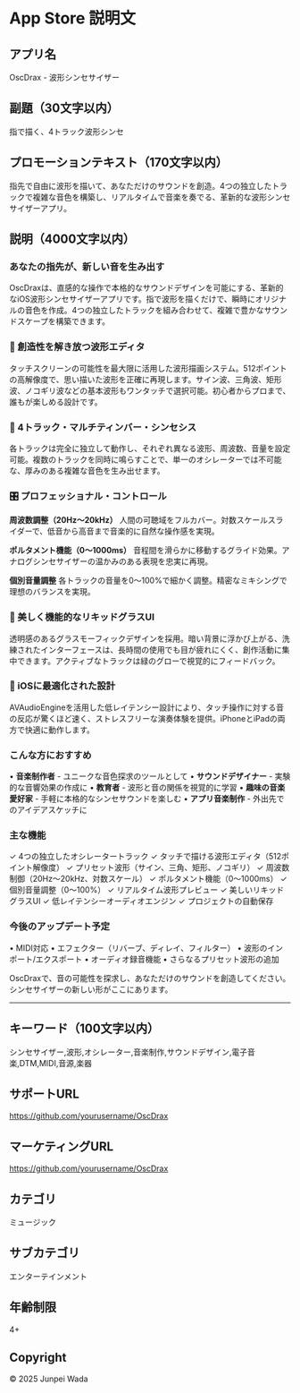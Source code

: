 # App Store 説明文

## アプリ名
OscDrax - 波形シンセサイザー

## 副題（30文字以内）
指で描く、4トラック波形シンセ

## プロモーションテキスト（170文字以内）
指先で自由に波形を描いて、あなただけのサウンドを創造。4つの独立したトラックで複雑な音色を構築し、リアルタイムで音楽を奏でる、革新的な波形シンセサイザーアプリ。

## 説明（4000文字以内）

### あなたの指先が、新しい音を生み出す

OscDraxは、直感的な操作で本格的なサウンドデザインを可能にする、革新的なiOS波形シンセサイザーアプリです。指で波形を描くだけで、瞬時にオリジナルの音色を作成。4つの独立したトラックを組み合わせて、複雑で豊かなサウンドスケープを構築できます。

### 🎨 創造性を解き放つ波形エディタ

タッチスクリーンの可能性を最大限に活用した波形描画システム。512ポイントの高解像度で、思い描いた波形を正確に再現します。サイン波、三角波、矩形波、ノコギリ波などの基本波形もワンタッチで選択可能。初心者からプロまで、誰もが楽しめる設計です。

### 🎵 4トラック・マルチティンバー・シンセシス

各トラックは完全に独立して動作し、それぞれ異なる波形、周波数、音量を設定可能。複数のトラックを同時に鳴らすことで、単一のオシレーターでは不可能な、厚みのある複雑な音色を生み出せます。

### 🎛️ プロフェッショナル・コントロール

**周波数調整（20Hz〜20kHz）**
人間の可聴域をフルカバー。対数スケールスライダーで、低音から高音まで音楽的に自然な操作感を実現。

**ポルタメント機能（0〜1000ms）**
音程間を滑らかに移動するグライド効果。アナログシンセサイザーの温かみのある表現を忠実に再現。

**個別音量調整**
各トラックの音量を0〜100%で細かく調整。精密なミキシングで理想のバランスを実現。

### 💎 美しく機能的なリキッドグラスUI

透明感のあるグラスモーフィックデザインを採用。暗い背景に浮かび上がる、洗練されたインターフェースは、長時間の使用でも目が疲れにくく、創作活動に集中できます。アクティブなトラックは緑のグローで視覚的にフィードバック。

### 📱 iOSに最適化された設計

AVAudioEngineを活用した低レイテンシー設計により、タッチ操作に対する音の反応が驚くほど速く、ストレスフリーな演奏体験を提供。iPhoneとiPadの両方で快適に動作します。

### こんな方におすすめ

• **音楽制作者** - ユニークな音色探求のツールとして
• **サウンドデザイナー** - 実験的な音響効果の作成に
• **教育者** - 波形と音の関係を視覚的に学習
• **趣味の音楽愛好家** - 手軽に本格的なシンセサウンドを楽しむ
• **アプリ音楽制作** - 外出先でのアイデアスケッチに

### 主な機能

✓ 4つの独立したオシレータートラック
✓ タッチで描ける波形エディタ（512ポイント解像度）
✓ プリセット波形（サイン、三角、矩形、ノコギリ）
✓ 周波数制御（20Hz〜20kHz、対数スケール）
✓ ポルタメント機能（0〜1000ms）
✓ 個別音量調整（0〜100%）
✓ リアルタイム波形プレビュー
✓ 美しいリキッドグラスUI
✓ 低レイテンシーオーディオエンジン
✓ プロジェクトの自動保存

### 今後のアップデート予定

• MIDI対応
• エフェクター（リバーブ、ディレイ、フィルター）
• 波形のインポート/エクスポート
• オーディオ録音機能
• さらなるプリセット波形の追加

OscDraxで、音の可能性を探求し、あなただけのサウンドを創造してください。シンセサイザーの新しい形がここにあります。

---

## キーワード（100文字以内）
シンセサイザー,波形,オシレーター,音楽制作,サウンドデザイン,電子音楽,DTM,MIDI,音源,楽器

## サポートURL
https://github.com/yourusername/OscDrax

## マーケティングURL
https://github.com/yourusername/OscDrax

## カテゴリ
ミュージック

## サブカテゴリ
エンターテインメント

## 年齢制限
4+

## Copyright
© 2025 Junpei Wada